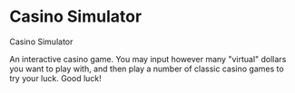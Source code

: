 # Casino Simulator
Casino Simulator

An interactive casino game. 
You may input however many "virtual" dollars you want to play with, and then play a number of classic casino games to try your luck. Good luck!
